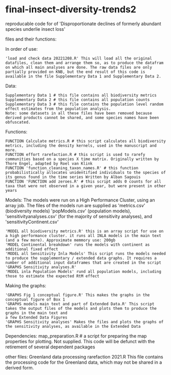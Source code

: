 # final-insect-diversity-trends2
reproducable code for of 'Disproportionate declines of formerly abundant species underlie insect loss'

files and their functions:

In order of use:

    'load and check data 20221208.R' This will load all the original datafiles, clean them and arrange them so, as to produce the datafram on which all main analyses are done. The raw data files are only partially provided on KNB, but the end result of this code is available in the file Supplementary Data 1 and Supplementary Data 2.
     
Data:

    Supplementary Data 1 # this file contains all biodiversity metrics 
    Supplementary Data 2 # this file contains all population counts 
    Supplementary Data 3 # this file contains the population level random effect estimates from the population analysis. 
    Note: some datasets in all these files have been removed because derived products cannot be shared, and some species names have been obfuscated. 
     

Functions:

    FUNCTION Calculate metrics.R # this script calculates all biodiversity metrics, including the density kernels, used in the manuscript and more.
    FUNCTION effort rarefaction.R # this script is used to rarefy communities based on a species X time matrix. Originally written by Thore Engel, adapted by Roel van Klink
    FUNCTION 'function_cleaning_taxon_names.R' # this function probabilistically allocates unidentified individuals to the species of its genus found in the time series Written by Alban Sagouis
    FUNCTION 'FUNCTION add zeroes.R' # this script adds 0 counts for all taxa that were not observed in a given year, but were present in other years

Models: 
The models were run on a High Performance Cluster, using an array job. The files of the models run are supplied as 'metrics.csv' (biodiversity models)  'popModels.csv' (population models), 'sensitivityanalyses.csv' (for the majority of sensitivity analyses), and 'sensitivityContinent.csv'   

    'MODEL all biodiversity metrics.R' this is an array script for use on a high performance cluster. it runs all INLA models in the main text (and a few more). Approximate memmory use: 200gb
    'MODEL Continental breakdown' runs the models with continent as additional fixed effect
    'MODEL all Sensitivity Inla Models' This script runs the models needed to produce the supplementary / extended data graphs. It requires a number of additional input dataframes that are created in the script 'GRAPHS Sensitivity analyses.R'
    'MODEL inla Population Models' rund all population models, including those to estimate the expected RtM effect

Making the graphs: 

    'GRAPHS Fig 1 conceptual figure.R' This makes the graphs in the conceptual figure of Box 1
    'GRAPHS models main text and part of Extended Data.R' This script takes the output files of the models and plots them to produce the graphs in the main text and
    a few Extended Data Figures
    'GRAPHS Sensitivity analyses' Makes the files and plots the graphs of the sensitivity analyses, as available in the Extended Data 
    

Dependencies: map_preparation.R # a script for preparing the map properties for plotting. Not supplied. This code will be defunct with the retirement of several dependent packages

other files: 
Greenland data processing rarefaction 2021.R This file contains the processing code for the Greenland data, which may not be shared in a derived form.

